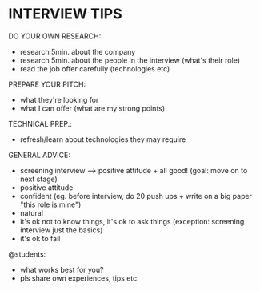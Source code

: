 

# INTERVIEW TIPS

DO YOUR OWN RESEARCH:
- research 5min. about the company
- research 5min. about the people in the interview (what's their role)
- read the job offer carefully (technologies etc)

PREPARE YOUR PITCH:
- what they're looking for
- what I can offer (what are my strong points)


TECHNICAL PREP.:
- refresh/learn about technologies they may require


GENERAL ADVICE:
- screening interview --> positive attitude + all good! (goal: move on to next stage)
- positive attitude
- confident (eg. before interview, do 20 push ups + write on a big paper "this role is mine")
- natural
- it's ok not to know things, it's ok to ask things (exception: screening interview just the basics)
- it's ok to fail


@students: 
- what works best for you? 
- pls share own experiences, tips etc.

